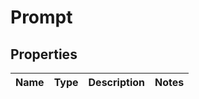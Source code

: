 

# Prompt


## Properties

| Name | Type | Description | Notes |
|------------ | ------------- | ------------- | -------------|



